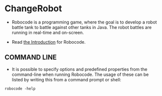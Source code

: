 # ChangeRobot
- Robocode is a programming game, where the goal is to develop a robot battle tank to battle against other tanks in Java. The robot battles are running in real-time and on-screen.

- Read [the Introduction](https://robocode.sourceforge.io/docs/ReadMe.html) for Robocode.

## COMMAND LINE
- It is possible to specify options and predefined properties from the
command-line when running Robocode. The usage of these can be listed by
writing this from a command prompt or shell:
```
robocode -help
```
